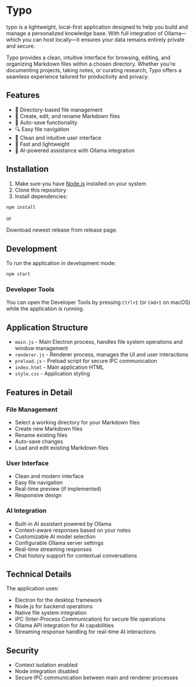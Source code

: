 # Typo

typo is a lightweight, local-first application designed to help you build and manage a personalized knowledge base. With full integration of Ollama—which you can host locally—it ensures your data remains entirely private and secure.

Typo provides a clean, intuitive interface for browsing, editing, and organizing Markdown files within a chosen directory. Whether you’re documenting projects, taking notes, or curating research, Typo offers a seamless experience tailored for productivity and privacy.

## Features

- 📁 Directory-based file management
- 📝 Create, edit, and rename Markdown files
- 💾 Auto-save functionality
- 🔍 Easy file navigation
- 🎨 Clean and intuitive user interface
- 🚀 Fast and lightweight
- 🤖 AI-powered assistance with Ollama integration

## Installation

1. Make sure you have [Node.js](https://nodejs.org/) installed on your system
2. Clone this repository
3. Install dependencies:
```bash
npm install
```

or

Download newest release from release page.

## Development

To run the application in development mode:

```bash
npm start
```

### Developer Tools

You can open the Developer Tools by pressing `Ctrl+I` (or `Cmd+I` on macOS) while the application is running.

## Application Structure

- `main.js` - Main Electron process, handles file system operations and window management
- `renderer.js` - Renderer process, manages the UI and user interactions
- `preload.js` - Preload script for secure IPC communication
- `index.html` - Main application HTML
- `style.css` - Application styling

## Features in Detail

### File Management
- Select a working directory for your Markdown files
- Create new Markdown files
- Rename existing files
- Auto-save changes
- Load and edit existing Markdown files

### User Interface
- Clean and modern interface
- Easy file navigation
- Real-time preview (if implemented)
- Responsive design

### AI Integration
- Built-in AI assistant powered by Ollama
- Context-aware responses based on your notes
- Customizable AI model selection
- Configurable Ollama server settings
- Real-time streaming responses
- Chat history support for contextual conversations

## Technical Details

The application uses:
- Electron for the desktop framework
- Node.js for backend operations
- Native file system integration
- IPC (Inter-Process Communication) for secure file operations
- Ollama API integration for AI capabilities
- Streaming response handling for real-time AI interactions

## Security

- Context isolation enabled
- Node integration disabled
- Secure IPC communication between main and renderer processes
